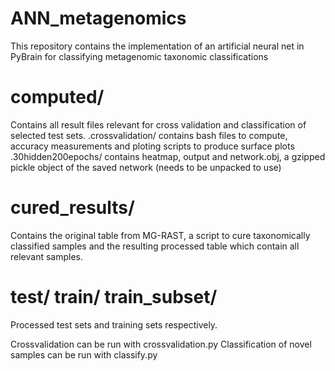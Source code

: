 # ANN_metagenomics
This repository contains the implementation of an artificial neural net in PyBrain for classifying metagenomic taxonomic classifications

# computed/
Contains all result files relevant for cross validation and classification of selected test sets.
.crossvalidation/ contains bash files to compute, accuracy measurements and ploting scripts to produce surface plots
.30hidden200epochs/ contains heatmap, output and network.obj, a gzipped pickle object of the saved network (needs to be unpacked to use)

# cured_results/
Contains the original table from MG-RAST, a script to cure taxonomically classified samples and the resulting processed table which contain all relevant samples.

# test/ train/ train_subset/
Processed test sets and training sets respectively. 

Crossvalidation can be run with crossvalidation.py
Classification of novel samples can be run with classify.py 
